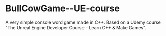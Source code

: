 # BullCowGame--UE-course
A very simple console word game made in C++. Based on a Udemy course "The Unreal Engine Developer Course - Learn C++ &amp; Make Games".
